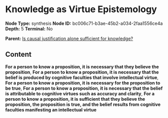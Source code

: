 # Knowledge as Virtue Epistemology

**Node Type:** synthesis
**Node ID:** bc006c71-b3ae-45b2-a034-2faa1556ce4a
**Depth:** 5
**Terminal:** No

**Parent:** [Is causal justification alone sufficient for knowledge?](is-causal-justification-alone-sufficient-for-knowledge-antithesis-86f6dc9d-c849-4b5a-9b60-3d4fd50af366.md)

## Content

**For a person to know a proposition, it is necessary that they believe the proposition**, **For a person to know a proposition, it is necessary that the belief is produced by cognitive faculties that involve intellectual virtue**, **For a person to know a proposition, it is necessary for the proposition to be true**, **For a person to know a proposition, it is necessary that the belief is attributable to cognitive virtues such as accuracy and clarity**, **For a person to know a proposition, it is sufficient that they believe the proposition, the proposition is true, and the belief results from cognitive faculties manifesting an intellectual virtue**
